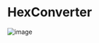 # HexConverter

![image](https://github.com/user-attachments/assets/43d58aa1-8c21-4021-a1a6-a1ac27df848e)
